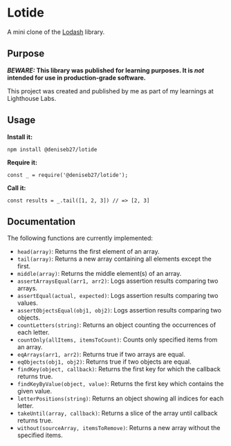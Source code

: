 # Lotide

A mini clone of the [Lodash](https://lodash.com) library.

## Purpose

**_BEWARE:_ This library was published for learning purposes. It is _not_ intended for use in production-grade software.**

This project was created and published by me as part of my learnings at Lighthouse Labs.

## Usage

**Install it:**

`npm install @deniseb27/lotide`

**Require it:**

`const _ = require('@deniseb27/lotide');`

**Call it:**

`const results = _.tail([1, 2, 3]) // => [2, 3]`

## Documentation

The following functions are currently implemented:

- `head(array)`: Returns the first element of an array.
- `tail(array)`: Returns a new array containing all elements except the first.
- `middle(array)`: Returns the middle element(s) of an array.
- `assertArraysEqual(arr1, arr2)`: Logs assertion results comparing two arrays.
- `assertEqual(actual, expected)`: Logs assertion results comparing two values.
- `assertObjectsEqual(obj1, obj2)`: Logs assertion results comparing two objects.
- `countLetters(string)`: Returns an object counting the occurrences of each letter.
- `countOnly(allItems, itemsToCount)`: Counts only specified items from an array.
- `eqArrays(arr1, arr2)`: Returns true if two arrays are equal.
- `eqObjects(obj1, obj2)`: Returns true if two objects are equal.
- `findKey(object, callback)`: Returns the first key for which the callback returns true.
- `findKeyByValue(object, value)`: Returns the first key which contains the given value.
- `letterPositions(string)`: Returns an object showing all indices for each letter.
- `takeUntil(array, callback)`: Returns a slice of the array until callback returns true.
- `without(sourceArray, itemsToRemove)`: Returns a new array without the specified items.